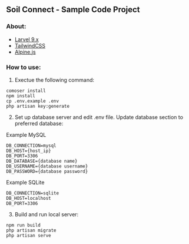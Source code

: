 ## Soil Connect - Sample Code Project

### About:

- [Larvel 9.x](https://laravel.com/docs/9.x)
- [TailwindCSS](https://tailwindcss.com/)
- [Alpine.js](https://alpinejs.org/)


### How to use:

1. Exectue the following command:

```
comoser install
npm install
cp .env.example .env
php artisan key:generate
```

2. Set up database server and edit .env file. Update database section to preferred database:

Example MySQL
```
DB_CONNECTION=mysql
DB_HOST={host_ip}
DB_PORT=3306
DB_DATABASE={database name}
DB_USERNAME={database username}
DB_PASSWORD={database password}
```

Example SQLite
```
DB_CONNECTION=sqlite
DB_HOST=localhost
DB_PORT=3306
```

3. Build and run local server:

``` 
npm run build
php artisan migrate
php artisan serve
```
